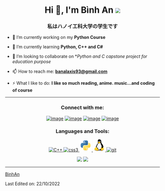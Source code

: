 <h1 align="center">Hi 👋, I'm Bình An <img height="40" src="https://emoji.gg/assets/emoji/7333-parrotdance.gif"></h1>
<h3 align="center">私はハノイ工科大学の学生です</h3>

- 🔭 I’m currently working on my **Python Course**

- 🌱 I’m currently learning **Python, C++ and C#**

- 👯 I’m looking to collaborate on **Python and C capstone project for education purpose*

- 📫 How to reach me: **banalaxis93@gmail.com**

- ⚡ What I like to do: **I like so much reading, anime. music...and coding of course**
---------------------------------------------------------------------------------------------------------------------
<h3 align="center">Connect with me:</h3>
<div align="center">

[![image](https://img.shields.io/badge/LinkedIn-0077B5?style=for-the-badge&logo=linkedin&logoColor=white)](https://www.linkedin.com/in/lauro_brant-1/)
[![image](https://img.shields.io/badge/Instagram-E4405F?style=for-the-badge&logo=instagram&logoColor=white)](https://www.instagram.com/brantlauro/)
[![image](https://img.shields.io/badge/Twitter-1DA1F2?style=for-the-badge&logo=twitter&logoColor=white)](https://twitter.com/brantlauro)
[![image](https://img.shields.io/badge/Gmail-D14836?style=for-the-badge&logo=gmail&logoColor=white)](mailto:produtor.brantlauro@gmail.com)
  
</div>

<h3 align="center">Languages and Tools:</h3>

<p align="center"> 
  <a href="[https://www.w3schools.com/cpp/cpp_intro.asp]" target="_blank"> 
    <img src="https://www.pngegg.com/en/png-byoxw" alt="C++" width="40" height="40"/> 
  </a>
  <a href="https://www.w3schools.com/css/" target="_blank"> 
    <img src="[https://raw.githubusercontent.com/devicons/devicon/master/icons/css3/css3-original-wordmark.svg](https://www.pngegg.com/en/png-byoxw)" alt="css3" width="40" height="40"/> 
  </a> 
  <a href="https://www.python.org" target="_blank"> 
    <img src="https://raw.githubusercontent.com/devicons/devicon/master/icons/python/python-original.svg" alt="python" width="40" height="40"/> 
  
  <a href="https://www.linux.org/" target="_blank"> 
    <img src="https://raw.githubusercontent.com/devicons/devicon/master/icons/linux/linux-original.svg" alt="linux" width="40" height="40"/> 
  </a> 
  <a href="https://git-scm.com/" target="_blank"> 
    <img src="https://www.vectorlogo.zone/logos/git-scm/git-scm-icon.svg" alt="git" width="40" height="40"/> 
  </a>
</p>

<p align= "center">
  <img height= "150" src="https://github-readme-stats.vercel.app/api?username=BrantLauro&theme=react&show_icons=true&include_all_commits=true" />
  <img height= "150" src="https://github-readme-stats.vercel.app/api/top-langs/?username=BrantLauro&theme=react&layout=compact" />
</p>

------

[BinhAn](https://github.com/anbinh93)

Last Edited on: 22/10/2022
